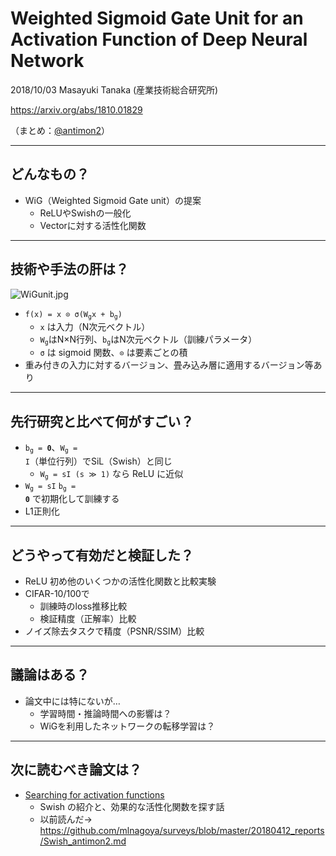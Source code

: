 Weighted Sigmoid Gate Unit for an Activation Function of Deep Neural Network
===

2018/10/03 Masayuki Tanaka (産業技術総合研究所)

https://arxiv.org/abs/1810.01829

（まとめ：[@antimon2](https://github.com/antimon2)）

---

## どんなもの？

+ WiG（Weighted Sigmoid Gate unit）の提案
    + ReLUやSwishの一般化
    + Vectorに対する活性化関数

---

## 技術や手法の肝は？

![WiGunit.jpg](https://i.imgur.com/cdYEo84.jpg)

+ <code>f(x) = x ⊙ σ(W<sub>g</sub>x + b<sub>g</sub>)</code>
    + `x` は入力（N次元ベクトル）
    + <code>W<sub>g</sub></code>はN×N行列、<code>b<sub>g</sub></code>はN次元ベクトル（訓練パラメータ）
    + `σ` は sigmoid 関数、`⊙` は要素ごとの積
+ 重み付きの入力に対するバージョン、畳み込み層に適用するバージョン等あり

---

## 先行研究と比べて何がすごい？

+ <code>b<sub>g</sub> = <b>0</b></code>、<code>W<sub>g</sub> = I</code>（単位行列）でSiL（Swish）と同じ
    + <code>W<sub>g</sub> = sI (s ≫ 1)</code> なら ReLU に近似
+ <code>W<sub>g</sub> = sI</code> <code>b<sub>g</sub> = <b>0</b></code> で初期化して訓練する
+ L1正則化

---

## どうやって有効だと検証した？

+ ReLU 初め他のいくつかの活性化関数と比較実験
+ CIFAR-10/100で
    + 訓練時のloss推移比較
    + 検証精度（正解率）比較
+ ノイズ除去タスクで精度（PSNR/SSIM）比較

---

## 議論はある？

+ 論文中には特にないが…
    + 学習時間・推論時間への影響は？
    + WiGを利用したネットワークの転移学習は？

---

## 次に読むべき論文は？

+ [Searching for activation functions](https://arxiv.org/abs/1710.05941)
    + Swish の紹介と、効果的な活性化関数を探す話
    + 以前読んだ→ https://github.com/mlnagoya/surveys/blob/master/20180412_reports/Swish_antimon2.md
